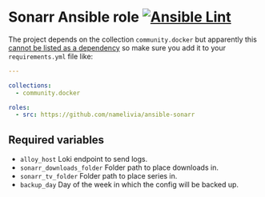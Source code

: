 # Sonarr Ansible role [![Ansible Lint](https://github.com/namelivia/ansible-sonarr/actions/workflows/ansible-lint.yml/badge.svg)](https://github.com/namelivia/ansible-sonarr/actions/workflows/ansible-lint.yml)

The project depends on the collection `community.docker` but apparently this [cannot be listed as a dependency](https://github.com/ansible/ansible/issues/62847) so make sure you add it to your `requirements.yml` file like:

```yml
---

collections:
  - community.docker

roles:
  - src: https://github.com/namelivia/ansible-sonarr
```

## Required variables
 - `alloy_host` Loki endpoint to send logs.
 - `sonarr_downloads_folder` Folder path to place downloads in.
 - `sonarr_tv_folder` Folder path to place series in.
 - `backup_day` Day of the week in which the config will be backed up.
